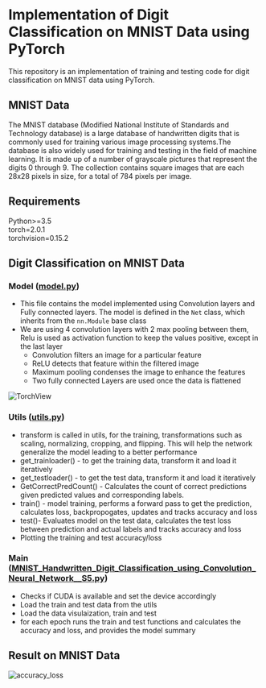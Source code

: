 # Implementation of Digit Classification on MNIST Data using PyTorch

This repository is an implementation of training and testing code for digit classification on MNIST data using PyTorch.

## MNIST Data
The MNIST database (Modified National Institute of Standards and Technology database) is a large database of handwritten digits that is commonly used for training various image processing systems.The database is also widely used for training and testing in the field of machine learning. It is made up of a number of grayscale pictures that represent the digits 0 through 9. The collection contains square images that are each 28x28 pixels in size, for a total of 784 pixels per image.

## Requirements
Python>=3.5
<br>
torch=2.0.1
</br>
torchvision=0.15.2

## Digit Classification on MNIST Data
### Model ([model.py](https://github.com/prarthanats/ERA/blob/main/S5_Assignment/model.py))
- This file contains the model implemented using Convolution layers and Fully connected layers. The model is defined in the `Net` class, which inherits from the `nn.Module` base class
- We are using 4 convolution layers with 2 max pooling between them, Relu is used as activation function to keep the values positive, except in the last layer
  - Convolution filters an image for a particular feature
  - ReLU detects that feature within the filtered image
  - Maximum pooling condenses the image to enhance the features
  - Two fully connected Layers are used once the data is flattened

![TorchView](https://github.com/prarthanats/ERA/assets/32382676/d17be825-583c-433c-a8b9-64e282b4a432)

### Utils ([utils.py](https://github.com/prarthanats/ERA/blob/main/S5_Assignment/utils.py))
- transform is called in utils, for the training, transformations such as scaling, normalizing, cropping, and flipping. This will help the network generalize the model leading to a better performance
- get_trainloader() - to get the training data, transform it and load it iteratively
- get_testloader() - to get the test data, transform it and load it iteratively
- GetCorrectPredCount() - Calculates the count of correct predictions given predicted values and corresponding labels.
- train() - model training, performs a forward pass to get the prediction, calculates loss, backpropogates, updates and tracks accuracy and loss
- test()- Evaluates model on the test data, calculates the test loss between prediction and actual labels and tracks accuracy and loss
- Plotting the training and test accuracy/loss

### Main ([MNIST_Handwritten_Digit_Classification_using_Convolution_Neural_Network__S5.py](https://github.com/prarthanats/ERA/blob/main/S5_Assignment/MNIST_Handwritten_Digit_Classification_using_Convolution_Neural_Network__S5.ipynb))
- Checks if CUDA is available and set the device accordingly
- Load the train and test data from the utils
- Load the data visulaization, train and test
- for each epoch runs the train and test functions and calculates the accuracy and loss, and provides the model summary

## Result on MNIST Data
![accuracy_loss](https://github.com/prarthanats/ERA/assets/32382676/c8bb7800-016b-4282-b40a-cd61ba607220)
